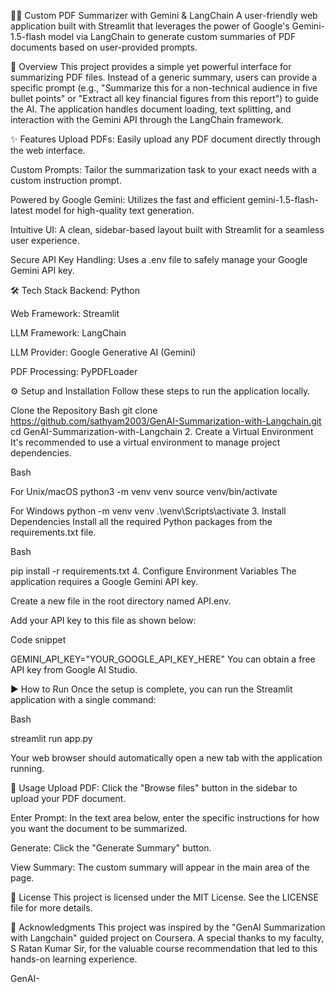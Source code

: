 📄✨ Custom PDF Summarizer with Gemini & LangChain A user-friendly web application built with Streamlit that leverages the power of Google's Gemini-1.5-flash model via LangChain to generate custom summaries of PDF documents based on user-provided prompts.

🚀 Overview This project provides a simple yet powerful interface for summarizing PDF files. Instead of a generic summary, users can provide a specific prompt (e.g., "Summarize this for a non-technical audience in five bullet points" or "Extract all key financial figures from this report") to guide the AI. The application handles document loading, text splitting, and interaction with the Gemini API through the LangChain framework.

✨ Features Upload PDFs: Easily upload any PDF document directly through the web interface.

Custom Prompts: Tailor the summarization task to your exact needs with a custom instruction prompt.

Powered by Google Gemini: Utilizes the fast and efficient gemini-1.5-flash-latest model for high-quality text generation.

Intuitive UI: A clean, sidebar-based layout built with Streamlit for a seamless user experience.

Secure API Key Handling: Uses a .env file to safely manage your Google Gemini API key.

🛠️ Tech Stack Backend: Python

Web Framework: Streamlit

LLM Framework: LangChain

LLM Provider: Google Generative AI (Gemini)

PDF Processing: PyPDFLoader

⚙️ Setup and Installation Follow these steps to run the application locally.

Clone the Repository Bash
git clone https://github.com/sathyam2003/GenAI-Summarization-with-Langchain.git cd GenAI-Summarization-with-Langchain 2. Create a Virtual Environment It's recommended to use a virtual environment to manage project dependencies.

Bash

For Unix/macOS
python3 -m venv venv source venv/bin/activate

For Windows
python -m venv venv .\venv\Scripts\activate 3. Install Dependencies Install all the required Python packages from the requirements.txt file.

Bash

pip install -r requirements.txt 4. Configure Environment Variables The application requires a Google Gemini API key.

Create a new file in the root directory named API.env.

Add your API key to this file as shown below:

Code snippet

GEMINI_API_KEY="YOUR_GOOGLE_API_KEY_HERE" You can obtain a free API key from Google AI Studio.

▶️ How to Run Once the setup is complete, you can run the Streamlit application with a single command:

Bash

streamlit run app.py

Your web browser should automatically open a new tab with the application running.

📖 Usage Upload PDF: Click the "Browse files" button in the sidebar to upload your PDF document.

Enter Prompt: In the text area below, enter the specific instructions for how you want the document to be summarized.

Generate: Click the "Generate Summary" button.

View Summary: The custom summary will appear in the main area of the page.

📜 License This project is licensed under the MIT License. See the LICENSE file for more details.

🙏 Acknowledgments This project was inspired by the "GenAI Summarization with Langchain" guided project on Coursera. A special thanks to my faculty, S Ratan Kumar Sir, for the valuable course recommendation that led to this hands-on learning experience.

GenAI-
